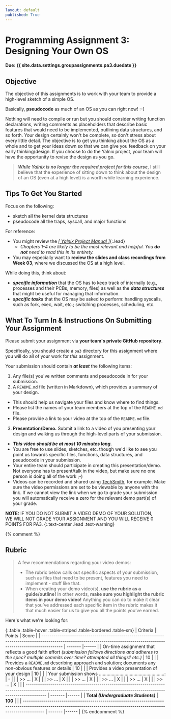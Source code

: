 ```yaml
---
layout: default
published: True
---
```


# Programming Assignment 3: <br/> Designing Your Own OS

<div class="alert alert-primary">
  <h4 class="text-center alert-heading">Due: {{ site.data.settings.groupassignments.pa3.duedate }}</h4>
</div>

## Objective

The objective of this assignments is to work with your team to provide a high-level sketch of a simple OS.

Basically, **pseudocode** as much of an OS as you can right now! :-)

Nothing will need to compile or run but you should consider
writing function declarations,
writing comments as placeholders that describe basic features that would need to be implemented,
outlining data structures,
and so forth.
Your design certainly won't be complete, so don't stress about every little detail.
The objective is to get you thinking about the OS as a whole and to get your ideas down so that we can give you feedback on your early thinking/design.
If you choose to do the Yalnix project, your team will have the opportunity to revise the design as you go.

> _**While Yalnix is no longer the required project for this course**_,
> I still believe that the experience of sitting down to think about the design of an OS (even at a high level) is a worth while learning experience.

## Tips To Get You Started

Focus on the following:

- sketch all the kernel data structures
- pseudocode all the traps, syscall, and major functions

For reference:
- You might review the [_[ Yalnix Project Manual ]_](../yalnix/yalnix2020.pdf){:.lead}
  - _Chapters 1-4 are likely to be the most relevant and helpful. You **do not** need to read this in its entirety._
- You may especially want to **review the slides and class recordings from Week 03**, where we discussed the OS at a high level.

While doing this, think about:
- _**specific information**_ that the OS has to keep track of internally (e.g., processes and their PCBs, memory, files) as well as the _**data structures**_ that might be useful for managing that information.
- _**specific tasks**_ that the OS may be asked to perform: handling syscalls, such as fork, exec, wait, etc.; switching processes, scheduling, etc.

## What To Turn In & Instructions On Submitting Your Assignment

Please submit your assignment via **your team's private GitHub repository**.

Specifically, you should create a `pa3` directory for this assignment where you will do all of your work for _this_ assignment.

Your submission should contain ***at least*** the following items:

1. Any file(s) you've written comments and pseudocode in for your submission.
2. A `README.md` file (written in Markdown), which provides a summary of your design.
- This should help us navigate your files and know where to find things.
- Please list the names of your team members at the top of the `README.md` file.
- Please provide a link to your video at the top of the `README.md` file.
3. **Presentation/Demo.** Submit a link to a video of you presenting your design and walking us through the high-level parts of your submission.
- _**This video should be at most 10 minutes long**_.
- You are free to use slides, sketches, etc. though we'd like to see you point us towards specific files, functions, data structures, and pseudocode in your submission.
- Your entire team should participate in creating this presentation/demo. Not everyone has to present/talk in the video, but make sure no one person is doing all of the work ;-)
- Videos can be recorded and shared using [TechSmith](http://ato.montana.edu/technologies/techsmith/), for example.
Make sure the video permissions are set to be viewable by anyone with the link.
If we cannot view the link when we go to grade your submission you will automatically receive a zero for the relevant demo part(s) of your grade.


**NOTE:** IF YOU DO NOT SUBMIT A VIDEO DEMO OF YOUR SOLUTION, <br/>WE WILL NOT GRADE YOUR ASSIGNMENT AND YOU WILL RECEIVE 0 POINTS FOR PA3.
{:.text-center .lead .text-warning}

{% comment %}
## Rubric

> A few recommendations regarding your video demos:
> - The rubric below calls out specific aspects of your submission, such as files that need to be present, features you need to implement - stuff like that.
> - When creating your demo video(s), **use the rubric as a guide/outline!** In other words,
    **make sure you highlight the rubric items in your demo video!**
    Anything you can do to make it clear that you’ve addressed each specific item in the rubric makes it that much easier for us to give you all the points you’ve earned.

Here's what we're looking for:

{:.table .table-hover .table-striped .table-bordered .table-sm}
| Criteria                                                                                                                                                               | Points  | Score |
| ---------------------------------------------------------------------------------------------------------------------------------------------------------------------- | ------- |------ |
| On-time assignment that reflects a good faith effort _(submission follows directions and adheres to the spec? multiple commits over time? attempted all things? etc.)_ | 10      |       |
| Provides a `README.md` describing approach and solution; documents any non-obvious features or details                                                                 | 10      |       |
| Provides a video presentation of your design                                                                                                                           | 10      |       |
| Your submission shows ...................................................:                                                                                             | -       |       |
| >> ...                                                                                                                                                                 | X       |       |
| >> ...                                                                                                                                                                 | X       |       |
| >> ...                                                                                                                                                                 | X       |       |
| >> ...                                                                                                                                                                 | X       |       |
| >> ...                                                                                                                                                                 | X       |       |
| >> ...                                                                                                                                                                 | X       |       |
| ---------------------------------------------------------------------------------------------------------------------------------------------------------------------- | ------- |------ |
| **Total _(Undergraduate Students)_**                                                                                                                                   | **100** |       |
| ---------------------------------------------------------------------------------------------------------------------------------------------------------------------- | ------- |------ |
{% endcomment %}
